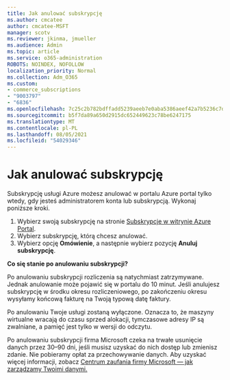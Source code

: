 ```yaml
---
title: Jak anulować subskrypcję
ms.author: cmcatee
author: cmcatee-MSFT
manager: scotv
ms.reviewer: jkinma, jmueller
ms.audience: Admin
ms.topic: article
ms.service: o365-administration
ROBOTS: NOINDEX, NOFOLLOW
localization_priority: Normal
ms.collection: Adm_O365
ms.custom:
- commerce_subscriptions
- "9003797"
- "6836"
ms.openlocfilehash: 7c25c2b782bdffadd5239aeeb7e0aba5386aeef42a7b5236c7d282ac3ba26a55
ms.sourcegitcommit: b5f7da89a650d2915dc652449623c78be6247175
ms.translationtype: MT
ms.contentlocale: pl-PL
ms.lasthandoff: 08/05/2021
ms.locfileid: "54029346"
---
```

# <a name="how-to-cancel-a-subscription"></a>Jak anulować subskrypcję

Subskrypcję usługi Azure możesz anulować w portalu Azure portal tylko wtedy, gdy jesteś administratorem konta lub subskrypcją. Wykonaj poniższe kroki.

1. Wybierz swoją subskrypcję na stronie [Subskrypcje w witrynie Azure Portal](https://ms.portal.azure.com/#blade/Microsoft_Azure_Billing/SubscriptionsBlade).
2. Wybierz subskrypcję, którą chcesz anulować.
3. Wybierz opcję **Omówienie**, a następnie wybierz pozycję **Anuluj subskrypcję**.

**Co się stanie po anulowaniu subskrypcji?**

Po anulowaniu subskrypcji rozliczenia są natychmiast zatrzymywane. Jednak anulowanie może pojawić się w portalu do 10 minut. Jeśli anulujesz subskrypcję w środku okresu rozliczeniowego, po zakończeniu okresu wysyłamy końcową fakturę na Twoją typową datę faktury.

Po anulowaniu Twoje usługi zostaną wyłączone. Oznacza to, że maszyny wirtualne wracają do czasu sprzed alokacji, tymczasowe adresy IP są zwalniane, a pamięć jest tylko w wersji do odczytu.

Po anulowaniu subskrypcji firma Microsoft czeka na trwałe usunięcie danych przez 30–90 dni, jeśli musisz uzyskać do nich dostęp lub zmienisz zdanie. Nie pobieramy opłat za przechowywanie danych. Aby uzyskać więcej informacji, zobacz [Centrum zaufania firmy Microsoft — jak zarządzamy Twoimi danymi.](https://www.microsoft.com/trust-center/privacy/data-management#leave)

